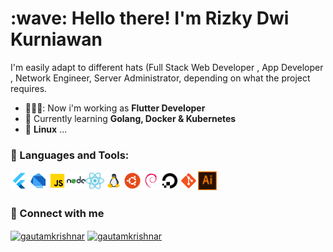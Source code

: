 <h1 align="left" id="macropower-title">:wave: Hello there! I'm Rizky Dwi Kurniawan</h1>

I'm easily adapt to different hats (Full Stack Web Developer , App Developer , Network Engineer, Server Administrator, depending on what the project requires.


-  👨🏻‍💻: Now i'm working as **Flutter Developer**
-   :seedling: Currently learning **Golang, Docker & Kubernetes**
-   :penguin: **Linux** ... 

### 🔨 Languages and Tools:
<a href="https://dart.dev/" target="_blank"> <img align="left" src="https://github.com/dkrzky/dkrzky/blob/main/icons/flutter.png" alt="flutter" height="30px"/> </a> 
<a href="https://dart.dev/" target="_blank"> <img align="left" src="https://github.com/dkrzky/dkrzky/blob/main/icons/dart.png" alt="dart" height="30px"/> </a> 
<a href="https://dart.dev/" target="_blank"> <img align="left" src="https://github.com/dkrzky/dkrzky/blob/main/icons/javascript.png" alt="javascript" height="30px"/> </a> 
<a href="https://dart.dev/" target="_blank"> <img align="left" src="https://github.com/dkrzky/dkrzky/blob/main/icons/node-js.png" alt="nodejs" height="30px"/> </a> 
<a href="https://dart.dev/" target="_blank"> <img align="left" src="https://github.com/dkrzky/dkrzky/blob/main/icons/react-js.png" alt="reactjs" height="30px"/> </a> 
<a href="https://dart.dev/" target="_blank"> <img align="left" src="https://github.com/dkrzky/dkrzky/blob/main/icons/linux.png" alt="linux" height="30px"/> </a>
<a href="https://dart.dev/" target="_blank"> <img align="left" src="https://github.com/dkrzky/dkrzky/blob/main/icons/ubuntu.png" alt="ubuntu" height="30px"/> </a> 
<a href="https://dart.dev/" target="_blank"> <img align="left" src="https://github.com/dkrzky/dkrzky/blob/main/icons/debian.png" alt="debian" height="30px"/> </a> 
<a href="https://dart.dev/" target="_blank"> <img align="left" src="https://github.com/dkrzky/dkrzky/blob/main/icons/digital-ocean.png" alt="digitalocean" height="30px"/> </a> 
<a href="https://dart.dev/" target="_blank"> <img align="left" src="https://github.com/dkrzky/dkrzky/blob/main/icons/git.png" alt="git" height="30px"/> </a> 
<a href="https://dart.dev/" target="_blank"> <img align="left" src="https://github.com/dkrzky/dkrzky/blob/main/icons/adobe-illustrator.png" alt="ai" height="30px"/> </a> 
<br>
<br>

### 🔗 Connect with me
<p align="left">
<a href="https://linkedin.com/in/gautamkrishnar" target="blank"><img align="center" src="https://raw.githubusercontent.com/rahuldkjain/github-profile-readme-generator/master/src/images/icons/Social/linked-in-alt.svg" alt="gautamkrishnar" height="30" width="40" /></a>
<a href="https://instagram.com/gautamkrishnar" target="blank"><img align="center" src="https://raw.githubusercontent.com/rahuldkjain/github-profile-readme-generator/master/src/images/icons/Social/instagram.svg" alt="gautamkrishnar" height="30" width="40" /></a>


<!-- END_SECTION:ascii_graph -->
<!-- prettier-ignore-end -->


